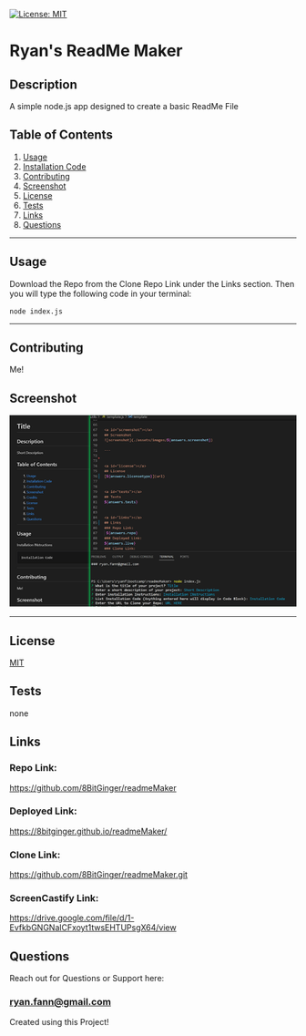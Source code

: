 
<a id="badges"></a>

[![License: MIT](https://img.shields.io/badge/License-MIT-yellow.svg)](https://opensource.org/licenses/MIT)





# Ryan's ReadMe Maker

## Description
A simple node.js app designed to create a basic ReadMe File



## Table of Contents
1. [Usage](#usage)
2. [Installation Code](#installation)
3. [Contributing](#contributing)
4. [Screenshot](#screenshot)
5. [License](#license)
6. [Tests](#tests)
7. [Links](#links)
8. [Questions](#support)

---

<a id="usage"></a>
## Usage
Download the Repo from the Clone Repo Link under the Links section.  Then you will type the following code in your terminal:

<a id="installation"></a>
```
node index.js
```

---

<a id="contributing"></a>
## Contributing
Me!


<a id="screenshot"></a>
## Screenshot
![screenshot](./assets/images/screenshot-readMe.png)

---


<a id="license"></a>
## License
[MIT](url)


<a id="tests"></a>
## Tests
none


<a id="links"></a>
## Links
### Repo Link:
 https://github.com/8BitGinger/readmeMaker
### Deployed Link:
https://8bitginger.github.io/readmeMaker/
### Clone Link:
https://github.com/8BitGinger/readmeMaker.git
### ScreenCastify Link:
https://drive.google.com/file/d/1-EvfkbGNGNalCFxoyt1twsEHTUPsgX64/view

<a id="support"></a>
## Questions
Reach out for Questions or Support here:
### ryan.fann@gmail.com

Created using this Project!

